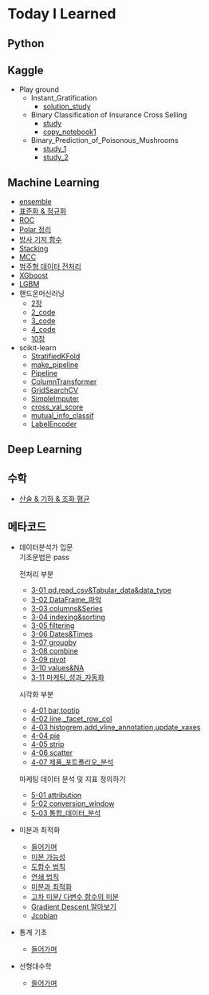 # Today I Learned

## Python

## Kaggle
* Play ground
  * Instant_Gratification
    * [solution_study](Kaggle/Instant_Gratification/solution_study.ipynb)
  * Binary Classification of Insurance Cross Selling
    * [study](Kaggle/Insurance_Cross_Selling/study.ipynb)
    * [copy_notebook1](Kaggle/Insurance_Cross_Selling/ps4e7_blender_of_generalization.ipynb)
  * Binary_Prediction_of_Poisonous_Mushrooms
    * [study_1](Kaggle/Binary_Prediction_of_Poisonous_Mushrooms/beginner-s-first-step.ipynb)
    * [study_2](Kaggle/Binary_Prediction_of_Poisonous_Mushrooms/beginner-s-first-step-2.ipynb)

## Machine Learning
* [ensemble](Machine_Learning/ensemble/ensemble.md)
* [표준화 & 정규화](Machine_Learning/normal_standard/normal_standard.md)
* [ROC](Machine_Learning/ROC/ROC.md)
* [Polar 정리](Machine_Learning/Polar/Polar.md)
* [방사 기저 함수](Machine_Learning/RBF/RBF.md)
* [Stacking](Machine_Learning/Stacking/Stacking.md)
* [MCC](Machine_Learning/MCC/MCC.md)
* [범주형 데이터 전처리](Machine_Learning/Encoding/categorical.md)
* [XGboost](Machine_Learning/XGboost/XGboost.md)
* [LGBM](Machine_Learning/LGBM/LGBM.md)
* 핸드온머신러닝
    * [2장](Machine_Learning/HandsOn/2page.md)
    * [2_code](Machine_Learning/HandsOn/02_end_to_end.ipynb)
    * [3_code](Machine_Learning/HandsOn/03_classification.ipynb)
    * [4_code](Machine_Learning/HandsOn/04_training_linear_models.ipynb)
    * [10장](Machine_Learning/HandsOn/10page.md)
* scikit-learn
    * [StratifiedKFold](scikit-learn/StratifiedKFold.md)
    * [make_pipeline](scikit-learn/make_pipeline.md)
    * [Pipeline](scikit-learn/Pipeline.md)
    * [ColumnTransformer](scikit-learn/ColumnTransformer.md)
    * [GridSearchCV](scikit-learn/GridSearchCV.md)
    * [SimpleImputer](scikit-learn/SimpleImputer.md)
    * [cross_val_score](scikit-learn/cross_validate_score.md)
    * [mutual_info_classif](scikit-learn/mutual_info_classif.md)
    * [LabelEncoder](scikit-learn/LabelEncoder.md)

## Deep Learning

## 수학
* [산술 & 기하 & 조화 평균](math/mean.md)

## 메타코드
  * 데이터분석가 입문
    <br>
    기초문법은 pass
    
    전처리 부분
    * [3-01 pd.read_csv&Tabular_data&data_type](metacode/data_analyze/3-01_pd.read_csv&Tabular_data&data_type.ipynb)
    * [3-02 DataFrame_파악](metacode/data_analyze/3-02_DataFrame_파악.ipynb)
    * [3-03 columns&Series](metacode/data_analyze/3-03_columns&Series.ipynb)
    * [3-04 indexing&sorting](metacode/data_analyze/3_04_indexing&sorting.ipynb)
    * [3-05 filtering](metacode/data_analyze/3_05_filtering.ipynb)
    * [3-06 Dates&Times](metacode/data_analyze/3_06_Dates&Times.ipynb)
    * [3-07 groupby](metacode/data_analyze/3_07_groupby.ipynb)
    * [3-08 combine](metacode/data_analyze/3_08_combine.ipynb)
    * [3-09 pivot](metacode/data_analyze/3_09_pivot.ipynb)
    * [3-10 values&NA](metacode/data_analyze/3_10_values&NA.ipynb)
    * [3-11 마케팅_성과_자동화](metacode/data_analyze/3_99_마케팅_성과_자동화.ipynb)

    시각화 부분
    * [4-01 bar,tootip](metacode/data_analyze/4_01_bar,tootip.ipynb)
    * [4-02 line,_facet_row_col](metacode/data_analyze/4_02_line,_facet_row_col.ipynb)
    * [4-03 histogrem,add_vline_annotation,update_xaxes](metacode/data_analyze/4_03_histogrem,add_vline_annotation,update_xaxes.ipynb)
    * [4-04 pie](metacode/data_analyze/4_04_pie.ipynb)
    * [4-05 strip](metacode/data_analyze/4_05_strip.ipynb)
    * [4-06 scatter](metacode/data_analyze/4_06_scatter.ipynb)
    * [4-07 제품_포트폴리오_분석](metacode/data_analyze/4_99_제품_포트폴리오_분석.ipynb)
  
    마케팅 데이터 분석 및 지표 정의하기
    * [5-01 attribution](metacode/data_analyze/5_01_attribution.ipynb)
    * [5-02 conversion_window](metacode/data_analyze/5_02_conversion_window.ipynb)
    * [5-03 통합_데이터_분석](metacode/data_analyze/5_99_통합_데이터_분석과_마케팅_전략__EDA에서_광고_최적화까지.ipynb)

  * 미분과 최적화
    * [들어가며](metacode/differentiation/intro.md)
    * [미분 가능성](metacode/differentiation/differentiation_2.md)
    * [도함수 법칙](metacode/differentiation/differentiation_3.md)
    * [연쇄 법칙](metacode/differentiation/differentiation_4.md)
    * [미분과 최적화](metacode/differentiation/differentiation_5.md)
    * [고차 미분/ 다변수 함수의 미분](metacode/differentiation/differentiation_6.md)
    * [Gradient Descent 알아보기](metacode/differentiation/differentiation_7.md)
    * [Jcobian](metacode/differentiation/differentiation_8.md)
  * 통계 기초
    * [들어가며](metacode/statistics/intro.md)
  * 선형대수학
    * [들어가며](metacode/linear_algebra/intro.md)